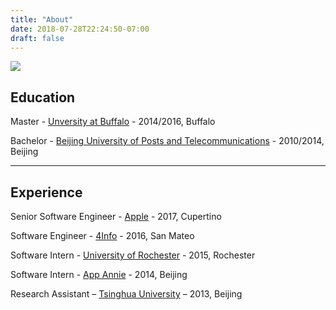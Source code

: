 ```yaml
---
title: "About"
date: 2018-07-28T22:24:50-07:00
draft: false 
---
```


![](https://res.cloudinary.com/darrenxyli/image/upload/v1532842266/blog/2014-10-14_1413264492.jpg)



## Education

Master - [Unversity at Buffalo](http://www.buffalo.edu/) - 2014/2016, Buffalo

Bachelor - [Beijing University of Posts and Telecommunications](http://english.bupt.edu.cn/) - 2010/2014, Beijing

--------

## Experience

Senior Software Engineer - [Apple](https://www.apple.com/) - 2017, Cupertino

Software Engineer - [4Info](http://www.4info.com/) - 2016, San Mateo

Software Intern - [University of Rochester](https://www.rochester.edu/) - 2015, Rochester

Software Intern - [App Annie](https://www.appannie.com) - 2014, Beijing

Research Assistant – [Tsinghua University](http://www.tsinghua.edu.cn/) – 2013, Beijing 

